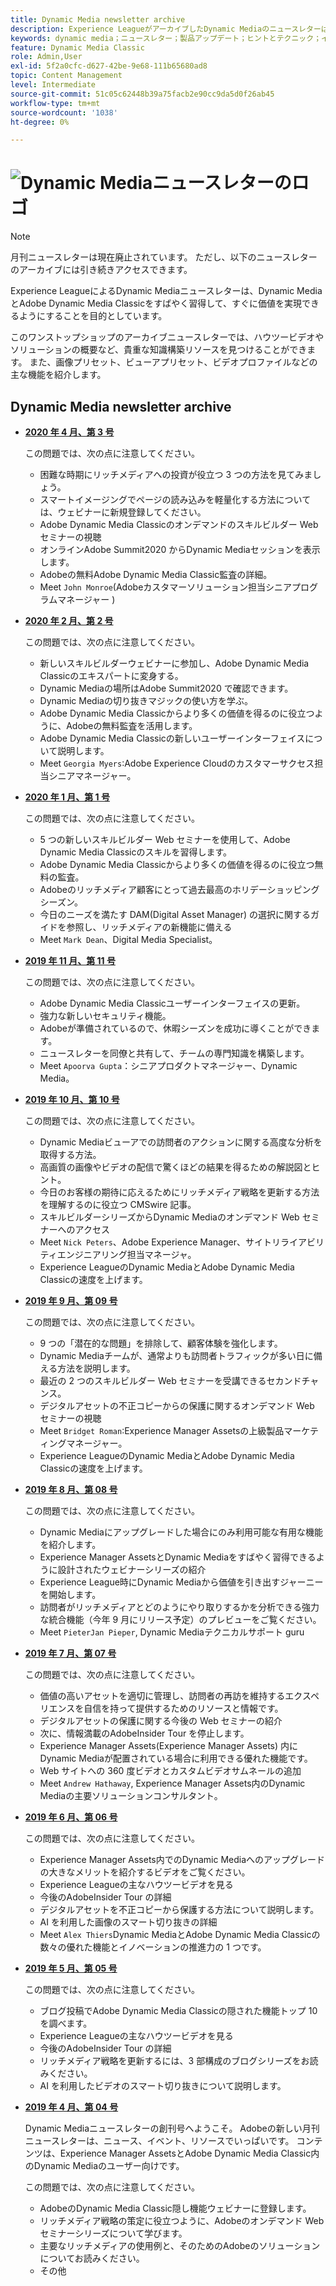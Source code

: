 ```yaml
---
title: Dynamic Media newsletter archive
description: Experience LeagueがアーカイブしたDynamic Mediaのニュースレターは、AEMとDynamic Media ClassicでDynamic Mediaをすばやく習得できるように設計された月刊ニュースレターです。
keywords: dynamic media；ニュースレター；製品アップデート；ヒントとテクニック；イベント；顧客の成功；ブログ；ブログ；画像；ビデオ；機能；機能
feature: Dynamic Media Classic
role: Admin,User
exl-id: 5f2a0cfc-d627-42be-9e68-111b65680ad8
topic: Content Management
level: Intermediate
source-git-commit: 51c05c62448b39a75facb2e90cc9da5d0f26ab45
workflow-type: tm+mt
source-wordcount: '1038'
ht-degree: 0%

---
```



# ![Dynamic Mediaニュースレターのロゴ](/help/using/assets/dynamic-media-newsletter-logo.png)

>[!NOTE]
>
>月刊ニュースレターは現在廃止されています。 ただし、以下のニュースレターのアーカイブには引き続きアクセスできます。

Experience LeagueによるDynamic Mediaニュースレターは、Dynamic MediaとAdobe Dynamic Media Classicをすばやく習得して、すぐに価値を実現できるようにすることを目的としています。

このワンストップショップのアーカイブニュースレターでは、ハウツービデオやソリューションの概要など、貴重な知識構築リソースを見つけることができます。 また、画像プリセット、ビューアプリセット、ビデオプロファイルなどの主な機能を紹介します。

<!-- microsite demo page https://experienceleague.adobe.com/tools/dynamic-media-demo/index.html -->

<!-- ## Get inspired. Stay informed.

[Sign up](https://www.adobe.com/subscription/dynamic-media-newsletter.html) to receive the Dynamic Media newsletter on a monthly basis in your inbox. -->

## Dynamic Media newsletter archive

<!-- * **[May 2020, Issue 4](https://expleague.azureedge.net/assets/aem/Experience-Insider-vol.31.html)**

    In this issue:

    * What business continuity means in uncertain times.
    * Key takeaways from the first all-digital Adobe Summit.
    * Must-watch Experience Manager breakout sessions.
    * Summit customer spotlight: Under Armour.
    * Never miss an Experience Insider webinar.
    * Public sector spotlight: The urgent need for digital enrollment.
    * Look what's new in Experience Manager Innovation.
    * Build your Experience Manager skills *live* with the Adobe pros.
    * Connect with the Adobe Experience Manager Community.
    * Fast-track your Adobe expertise with Adobe Experience League. -->

* **[2020 年 4 月、第 3 号](https://experienceleague.adobe.com/tools/dynamic-media-demo/newsletter/Dynamic_Media_Newsletter_04_2020_April.html)**

  この問題では、次の点に注意してください。

   * 困難な時期にリッチメディアへの投資が役立つ 3 つの方法を見てみましょう。
   * スマートイメージングでページの読み込みを軽量化する方法については、ウェビナーに新規登録してください。
   * Adobe Dynamic Media Classicのオンデマンドのスキルビルダー Web セミナーの視聴
   * オンラインAdobe Summit2020 からDynamic Mediaセッションを表示します。
   * Adobeの無料Adobe Dynamic Media Classic監査の詳細。
   * Meet `John Monroe`(Adobeカスタマーソリューション担当シニアプログラムマネージャー )

* **[2020 年 2 月、第 2 号](https://experienceleague.adobe.com/tools/dynamic-media-demo/newsletter/Dynamic_Media_Newsletter_02_2020_Feb.html)**

  この問題では、次の点に注意してください。

   * 新しいスキルビルダーウェビナーに参加し、Adobe Dynamic Media Classicのエキスパートに変身する。
   * Dynamic Mediaの場所はAdobe Summit2020 で確認できます。
   * Dynamic Mediaの切り抜きマジックの使い方を学ぶ。
   * Adobe Dynamic Media Classicからより多くの価値を得るのに役立つように、Adobeの無料監査を活用します。
   * Adobe Dynamic Media Classicの新しいユーザーインターフェイスについて説明します。
   * Meet `Georgia Myers`:Adobe Experience Cloudのカスタマーサクセス担当シニアマネージャー。

* **[2020 年 1 月、第 1 号](https://experienceleague.adobe.com/tools/dynamic-media-demo/newsletter/Dynamic_Media_Newsletter_01_2020_Jan.html)**

  この問題では、次の点に注意してください。

   * 5 つの新しいスキルビルダー Web セミナーを使用して、Adobe Dynamic Media Classicのスキルを習得します。
   * Adobe Dynamic Media Classicからより多くの価値を得るのに役立つ無料の監査。
   * Adobeのリッチメディア顧客にとって過去最高のホリデーショッピングシーズン。
   * 今日のニーズを満たす DAM(Digital Asset Manager) の選択に関するガイドを参照し、リッチメディアの新機能に備える
   * Meet `Mark Dean`、Digital Media Specialist。

* **[2019 年 11 月、第 11 号](https://experienceleague.adobe.com/tools/dynamic-media-demo/newsletter/Dynamic_Media_Newsletter_11_2019_Nov.html)**

  この問題では、次の点に注意してください。

   * Adobe Dynamic Media Classicユーザーインターフェイスの更新。
   * 強力な新しいセキュリティ機能。
   * Adobeが準備されているので、休暇シーズンを成功に導くことができます。
   * ニュースレターを同僚と共有して、チームの専門知識を構築します。
   * Meet `Apoorva Gupta`：シニアプロダクトマネージャー、Dynamic Media。

* **[2019 年 10 月、第 10 号](https://experienceleague.adobe.com/tools/dynamic-media-demo/newsletter/Dynamic_Media_Newsletter_10_2019_Oct.html)**

  この問題では、次の点に注意してください。

   * Dynamic Mediaビューアでの訪問者のアクションに関する高度な分析を取得する方法。
   * 高画質の画像やビデオの配信で驚くほどの結果を得るための解説図とヒント。
   * 今日のお客様の期待に応えるためにリッチメディア戦略を更新する方法を理解するのに役立つ CMSwire 記事。
   * スキルビルダーシリーズからDynamic Mediaのオンデマンド Web セミナーへのアクセス
   * Meet `Nick Peters`、Adobe Experience Manager、サイトリライアビリティエンジニアリング担当マネージャ。
   * Experience LeagueのDynamic MediaとAdobe Dynamic Media Classicの速度を上げます。

* **[2019 年 9 月、第 09 号](https://experienceleague.adobe.com/tools/dynamic-media-demo/newsletter/Dynamic_Media_Newsletter_09_2019_Sept.html)**

  この問題では、次の点に注意してください。

   * 9 つの「潜在的な問題」を排除して、顧客体験を強化します。
   * Dynamic Mediaチームが、通常よりも訪問者トラフィックが多い日に備える方法を説明します。
   * 最近の 2 つのスキルビルダー Web セミナーを受講できるセカンドチャンス。
   * デジタルアセットの不正コピーからの保護に関するオンデマンド Web セミナーの視聴
   * Meet `Bridget Roman`:Experience Manager Assetsの上級製品マーケティングマネージャー。
   * Experience LeagueのDynamic MediaとAdobe Dynamic Media Classicの速度を上げます。

* **[2019 年 8 月、第 08 号](https://experienceleague.adobe.com/tools/dynamic-media-demo/newsletter/Dynamic_Media_Newsletter_08_2019_Aug.html)**

  この問題では、次の点に注意してください。

   * Dynamic Mediaにアップグレードした場合にのみ利用可能な有用な機能を紹介します。
   * Experience Manager AssetsとDynamic Mediaをすばやく習得できるように設計されたウェビナーシリーズの紹介
   * Experience League時にDynamic Mediaから価値を引き出すジャーニーを開始します。
   * 訪問者がリッチメディアとどのようにやり取りするかを分析できる強力な統合機能（今年 9 月にリリース予定）のプレビューをご覧ください。
   * Meet `PieterJan Pieper`, Dynamic Mediaテクニカルサポート guru

* **[2019 年 7 月、第 07 号](https://experienceleague.adobe.com/tools/dynamic-media-demo/newsletter/Dynamic_Media_Newsletter_07_2019_July.html)**

  この問題では、次の点に注意してください。

   * 価値の高いアセットを適切に管理し、訪問者の再訪を維持するエクスペリエンスを自信を持って提供するためのリソースと情報です。
   * デジタルアセットの保護に関する今後の Web セミナーの紹介
   * 次に、情報満載のAdobeInsider Tour を停止します。
   * Experience Manager Assets(Experience Manager Assets) 内にDynamic Mediaが配置されている場合に利用できる優れた機能です。
   * Web サイトへの 360 度ビデオとカスタムビデオサムネールの追加
   * Meet `Andrew Hathaway`, Experience Manager Assets内のDynamic Mediaの主要ソリューションコンサルタント。

* **[2019 年 6 月、第 06 号](https://experienceleague.adobe.com/tools/dynamic-media-demo/newsletter/Dynamic_Media_Newsletter_06_2019_June.html)**

  この問題では、次の点に注意してください。

   * Experience Manager Assets内でのDynamic Mediaへのアップグレードの大きなメリットを紹介するビデオをご覧ください。
   * Experience Leagueの主なハウツービデオを見る
   * 今後のAdobeInsider Tour の詳細
   * デジタルアセットを不正コピーから保護する方法について説明します。
   * AI を利用した画像のスマート切り抜きの詳細
   * Meet `Alex Thiers`Dynamic MediaとAdobe Dynamic Media Classicの数々の優れた機能とイノベーションの推進力の 1 つです。

* **[2019 年 5 月、第 05 号](https://experienceleague.adobe.com/tools/dynamic-media-demo/newsletter/Dynamic_Media_Newsletter_05_2019_May.html)**

  この問題では、次の点に注意してください。

   * ブログ投稿でAdobe Dynamic Media Classicの隠された機能トップ 10 を調べます。
   * Experience Leagueの主なハウツービデオを見る
   * 今後のAdobeInsider Tour の詳細
   * リッチメディア戦略を更新するには、3 部構成のブログシリーズをお読みください。
   * AI を利用したビデオのスマート切り抜きについて説明します。

* **[2019 年 4 月、第 04 号](https://experienceleague.adobe.com/tools/dynamic-media-demo/newsletter/Dynamic_Media_Newsletter_04_2019_April.html)**

  Dynamic Mediaニュースレターの創刊号へようこそ。 Adobeの新しい月刊ニュースレターは、ニュース、イベント、リソースでいっぱいです。 コンテンツは、Experience Manager AssetsとAdobe Dynamic Media Classic内のDynamic Mediaのユーザー向けです。

  この問題では、次の点に注意してください。

   * AdobeのDynamic Media Classic隠し機能ウェビナーに登録します。
   * リッチメディア戦略の策定に役立つように、Adobeのオンデマンド Web セミナーシリーズについて学びます。
   * 主要なリッチメディアの使用例と、そのためのAdobeのソリューションについてお読みください。
   * その他

